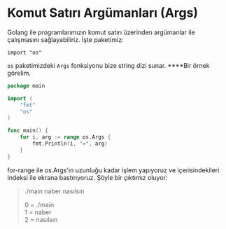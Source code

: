 # Komut Satırı Argümanları \(Args\)

Golang ile programlarımızın komut satırı üzerinden argümanlar ile çalışmasını sağlayabiliriz. İşte paketimiz:

```text
import "os"
```

`os` paketimizdeki `Args` fonksiyonu bize string dizi sunar. ****Bir örnek görelim.

```go
package main

import (
	"fmt"
	"os"
)

func main() {
	for i, arg := range os.Args {
		fmt.Println(i, "=", arg)
	}
}
```

for-range ile os.Args'ın uzunluğu kadar işlem yapıyoruz ve içerisindekileri indeksi ile ekrana bastırıyoruz. Şöyle bir çıktımız oluyor:

> ./main naber nasılsın
>
> 0 = ./main  
> 1 = naber  
> 2 = nasılsın

